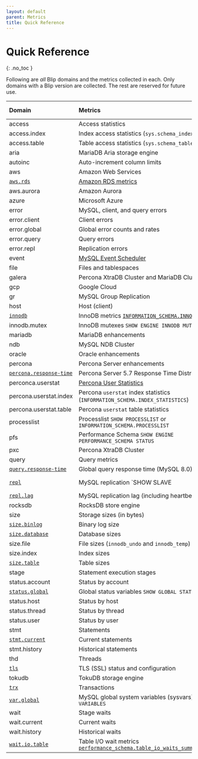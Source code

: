 ```yaml
---
layout: default
parent: Metrics
title: Quick Reference
---
```


# Quick Reference

{: .no_toc }

Following are _all_ Blip domains and the metrics collected in each.
Only domains with a Blip version are collected.
The rest are reserved for future use.

|Domain|Metrics|Blip Version|
|:-----|:------|:-----------|
|access|Access statistics||
|access.index|Index access statistics (`sys.schema_index_statistics`)||
|access.table|Table access statistics (`sys.schema_table_statistics`)||
|aria|MariaDB Aria storage engine||
|autoinc|Auto-increment column limits||
|aws|Amazon Web Services||
|[`aws.rds`](domains#awsrds)|[Amazon RDS metrics](https://docs.aws.amazon.com/AmazonRDS/latest/UserGuide/monitoring-cloudwatch.html#rds-metrics)|v1.0.0|
|aws.aurora|Amazon Aurora||
|azure|Microsoft Azure||
|error|MySQL, client, and query errors||
|error.client|Client errors||
|error.global|Global error counts and rates||
|error.query|Query errors||
|error.repl|Replication errors||
|event|[MySQL Event Scheduler](https://dev.mysql.com/doc/refman/8.0/en/event-scheduler.html)||
|file|Files and tablespaces||
|galera|Percona XtraDB Cluster and MariaDB Cluster (wsrep)||
|gcp|Google Cloud||
|gr|MySQL Group Replication||
|host|Host (client)||
|[`innodb`](domains#innodb)|InnoDB metrics [`INFORMATION_SCHEMA.INNODB_METRICS`](https://dev.mysql.com/doc/refman/en/information-schema-innodb-metrics-table.html)|v1.0.0|
|innodb.mutex|InnoDB mutexes `SHOW ENGINE INNODB MUTEX`||
|mariadb|MariaDB enhancements||
|ndb|MySQL NDB Cluster||
|oracle|Oracle enhancements||
|percona|Percona Server enhancements||
|[`percona.response-time`](domains#perconaresponse-time)|Percona Server 5.7 Response Time Distribution plugin|v1.0.0|
|perconca.userstat|[Percona User Statistics](https://www.percona.com/doc/percona-server/8.0/diagnostics/user_stats.html)||
|percona.userstat.index|Percona `userstat` index statistics (`INFORMATION_SCHEMA.INDEX_STATISTICS`)|
|percona.userstat.table|Percona `userstat` table statistics||
|processlist|Processlist `SHOW PROCESSLIST` or `INFORMATION_SCHEMA.PROCESSLIST`||
|pfs|Performance Schema `SHOW ENGINE PERFORMANCE_SCHEMA STATUS`||
|pxc|Percona XtraDB Cluster||
|query|Query metrics||
|[`query.response-time`](domains#queryresponse-time)|Global query response time (MySQL 8.0)|v1.0.0|
|[`repl`](domains#repl)|MySQL replication `SHOW SLAVE|REPLICA STATUS`|v1.0.0|
|[`repl.lag`](domains#repllag)|MySQL replication lag (including heartbeats)|v1.0.0|
|rocksdb|RocksDB store engine||
|size|Storage sizes (in bytes)||
|[`size.binlog`](domains#sizebinlog)|Binary log size|v1.0.0|
|[`size.database`](domains#sizedatabase)|Database sizes|v1.0.0|
|size.file|File sizes (`innodb_undo` and `innodb_temp`)||
|size.index|Index sizes||
|[`size.table`](domains#sizetable)|Table sizes|v1.0.0|
|stage|Statement execution stages||
|status.account|Status by account||
|[`status.global`](domains#statusglobal)|Global status variables `SHOW GLOBAL STATUS`|v1.0.0|
|status.host|Status by host||
|status.thread|Status by thread||
|status.user|Status by user||
|stmt|Statements||
|[`stmt.current`](domains#stmtcurrent)|Current statements|v1.0.0|
|stmt.history|Historical statements||
|thd|Threads||
|[`tls`](domains#tls)|TLS (SSL) status and configuration|v1.0.0|
|tokudb|TokuDB storage engine||
|[`trx`](domains#trx)|Transactions|v1.0.0|
|[`var.global`](domains#varglobal)|MySQL global system variables (sysvars) `SHOW GLOBAL VARIABLES`|v1.0.0|
|wait|Stage waits||
|wait.current|Current waits||
|wait.history|Historical waits||
|[`wait.io.table`](domains#waitiotable)|Table I/O wait metrics [`performance_schema.table_io_waits_summary_by_table`](https://dev.mysql.com/doc/refman/en/performance-schema-table-wait-summary-tables.html#performance-schema-table-io-waits-summary-by-table-table)|v1.0.0|
